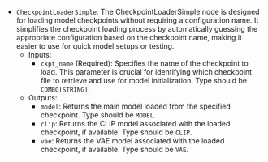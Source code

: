 - `CheckpointLoaderSimple`: The CheckpointLoaderSimple node is designed for loading model checkpoints without requiring a configuration name. It simplifies the checkpoint loading process by automatically guessing the appropriate configuration based on the checkpoint name, making it easier to use for quick model setups or testing.
    - Inputs:
        - `ckpt_name` (Required): Specifies the name of the checkpoint to load. This parameter is crucial for identifying which checkpoint file to retrieve and use for model initialization. Type should be `COMBO[STRING]`.
    - Outputs:
        - `model`: Returns the main model loaded from the specified checkpoint. Type should be `MODEL`.
        - `clip`: Returns the CLIP model associated with the loaded checkpoint, if available. Type should be `CLIP`.
        - `vae`: Returns the VAE model associated with the loaded checkpoint, if available. Type should be `VAE`.
